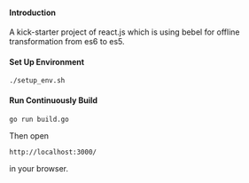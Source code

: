 #### Introduction 

A kick-starter project of react.js which is using bebel for offline transformation from es6 to es5. 

#### Set Up Environment 

```
./setup_env.sh
```

#### Run Continuously Build 

```
go run build.go
```

Then open

```
http://localhost:3000/
```
in your browser.

